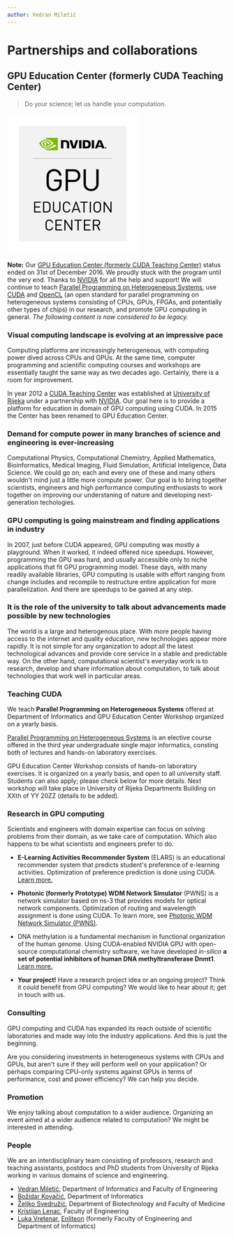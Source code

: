 ```yaml
---
author: Vedran Miletić
---
```


# Partnerships and collaborations

## GPU Education Center (formerly CUDA Teaching Center)

> Do your science; let us handle your computation.

![GPU Education Center logo](../images/gpu-education-center-logo.png)

**Note:** Our [GPU Education Center (formerly CUDA Teaching Center)](https://developer.nvidia.com/academia) status ended on 31st of December 2016. We proudly stuck with the program until the very end. Thanks to [NVIDIA](https://www.nvidia.com/) for all the help and support! We will continue to teach [Parallel Programming on Heterogeneous Systems](../hr/nastava/kolegiji/PPHS.md), use [CUDA](https://developer.nvidia.com/cuda-zone) and [OpenCL](https://www.khronos.org/opencl/) (an open standard for parallel programming on heterogeneous systems consisting of CPUs, GPUs, FPGAs, and potentially other types of chips) in our research, and promote GPU computing in general. *The following content is now considered to be legacy.*

### Visual computing landscape is evolving at an impressive pace

Computing platforms are increasingly heterogeneous, with computing power dived across CPUs and GPUs. At the same time, computer programming and scientific computing courses and workshops are essentially taught the same way as two decades ago. Certainly, there is a room for improvement.

In year 2012 a [CUDA Teaching Center](https://developer.nvidia.com/academia) was established at [University of Rijeka](https://www.uniri.hr/) under a partnership with [NVIDIA](https://www.nvidia.com/). Our goal here is to provide a platform for education in domain of GPU computing using CUDA. In 2015 the Center has been renamed to GPU Education Center.

### Demand for compute power in many branches of science and engineering is ever-increasing

Computational Physics, Computational Chemistry, Applied Mathematics, Bioinformatics, Medical Imaging, Fluid Simulation, Artificial Inteligence, Data Science. We could go on; each and every one of these and many others wouldn't mind just a little more compute power. Our goal is to bring together scientists, engineers and high performance computing enthusiasts to work together on improving our understaning of nature and developing next-generation techologies.

### GPU computing is going mainstream and finding applications in industry

In 2007, just before CUDA appeared, GPU computing was mostly a playground. When it worked, it indeed offered nice speedups. However, programming the GPU was hard, and usually accessible only to niche applications that fit GPU programming model. These days, with many readily available libraries, GPU computing is usable with effort ranging from change includes and recompile to restructure entire application for more parallelization. And there are speedups to be gained at any step.

### It is the role of the university to talk about advancements made possible by new technologies

The world is a large and heterogenous place. With more people having access to the internet and quality education, new technologies appear more rapidly. It is not simple for any organization to adopt all the latest technological advances and provide core service in a stable and predictable way. On the other hand, computational scientist's everyday work is to research, develop and share information about computation, to talk about technologies that work well in particular areas.

### Teaching CUDA

We teach **Parallel Programming on Heterogeneous Systems** offered at Department of Informatics and GPU Education Center Workshop organized on a yearly basis.

[Parallel Programming on Heterogeneous Systems](../hr/nastava/kolegiji/PPHS.md) is an elective course offered in the third year undergraduate single major informatics, consting both of lectures and hands-on laboratory exercises.

GPU Education Center Workshop consists of hands-on laboratory exercises. It is organized on a yearly basis, and open to all university staff. Students can also apply; please check below for more details. Next workshop will take place in University of Rijeka Departments Building on XXth of YY 20ZZ (details to be added).

### Research in GPU computing

Scientists and engineers with domain expertise can focus on solving problems from their domain, as we take care of computation. Which also happens to be what scientists and engineers prefer to do.

- **E-Learning Activities Recommender System** (ELARS) is an educational recommender system that predicts student's preference of e-learning activities. Optimization of preference prediction is done using CUDA. [Learn more.](https://inf2.uniri.hr/elarsportal/)

- **Photonic (formerly Prototype) WDM Network Simulator** (PWNS) is a network simulator based on ns-3 that provides models for optical network components. Optimization of routing and wavelength assignment is done using CUDA. To learn more, see [Photonic WDM Network Simulator (PWNS)](research-and-development.md#photonic-wdm-network-simulator-pwns).

- DNA methylation is a fundamental mechanism in functional organization of the human genome. Using CUDA-enabled NVIDIA GPU with open-source computational chemistry software, we have developed *in-silico* **a set of potential inhibitors of human DNA methyltransferase Dnmt1**. [Learn more.](https://www.svedruziclab.com/projects/)

- **Your project!** Have a research project idea or an ongoing project? Think it could benefit from GPU computing? We would like to hear about it; get in touch with us.

### Consulting

GPU computing and CUDA has expanded its reach outside of scientific laboratories and made way into the industry applications. And this is just the beginning.

Are you considering investments in heterogeneous systems with CPUs and GPUs, but aren't sure if they will perform well on your application? Or perhaps comparing CPU-only systems against GPUs in terms of performance, cost and power efficiency? We can help you decide.

### Promotion

We enjoy talking about computation to a wider audience. Organizing an event aimed at a wider audience related to computation? We might be interested in attending.

### People

We are an interdisciplinary team consisting of professors, research and teaching assistants, postdocs and PhD students from University of Rijeka working in various domains of science and engineering.

- [Vedran Miletić](https://vedran.miletic.net/), Department of Informatics and Faculty of Engineering
- [Božidar Kovačić](https://portal.uniri.hr/portfelj/1506), Department of Informatics
- [Željko Svedružić](https://www.svedruziclab.com/people/zeljko/), Department of Biotechnology and Faculty of Medicine
- [Kristijan Lenac](https://klenac.weebly.com/), Faculty of Engineering
- [Luka Vretenar](https://luka.vretenar.pro/), [Enliteon](http://www.enliteon.com/) (formerly Faculty of Engineering and Department of Informatics)

